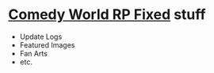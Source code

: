 # [Comedy World RP Fixed](https://www.roblox.com/games/6946020219/) stuff

 - Update Logs
 - Featured Images
 - Fan Arts
 - etc.
